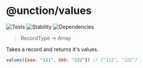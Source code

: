 # @unction/values

![Tests][BADGE_TRAVIS]
![Stability][BADGE_STABILITY]
![Dependencies][BADGE_DEPENDENCY]

> RecordType -> Array<ValueType>

Takes a record and returns it's values.

``` javascript
values({aaa: "111", bbb: "222"}) // ["111", "222"]
```

[BADGE_TRAVIS]: https://img.shields.io/travis/unctionjs/values.svg?maxAge=2592000&style=flat-square
[BADGE_STABILITY]: https://img.shields.io/badge/stability-strong-green.svg?maxAge=2592000&style=flat-square
[BADGE_DEPENDENCY]: https://img.shields.io/david/unctionjs/values.svg?maxAge=2592000&style=flat-square
